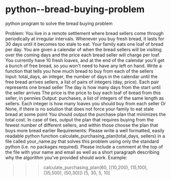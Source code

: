 # python--bread-buying-problem
python program to solve the bread buying problem


Problem:
You live in a remote settlement where bread sellers come through periodically at irregular intervals. Whenever you buy fresh bread, it lasts for 30 days until it becomes too stale to eat. Your family eats one loaf of bread per day.
You are given a calendar of when the bread sellers will be visiting over the coming days and the price each bread seller will charge per loaf. You currently have 10 fresh loaves, and at the end of the calendar you'll get a bunch of free bread, so you won't need to have any left on hand. Write a function that tells you how much bread to buy from each of the sellers
Input:
total_days, an integer, the number of days in the calendar until the free bread arrives sellers, a list of pairs of integers (day, price). Each pair represents one bread seller
The day is how many days from the start until the seller arrives
The price is the price to buy each loaf of bread from this seller, in pennies
Output:
purchases, a list of integers of the same length as sellers. Each integer is how many loaves you should buy from each seller
Or None, if there is no solution that does not force your family to eat stale bread at some point
You should output the purchase plan that minimizes the total cost. In case of ties, output the plan that requires buying from the fewest number of different sellers, and within those choose the plan that buys more bread earlier
Requirements:
Please write a well formatted, easily readable python function calculate_purchasing_plan(total_days, sellers) in a file called your_name.py that solves this problem using only the standard python (i.e. no packages required).
Please include a comment at the top of the file with your name and email as well as a short paragraph describing why the algorithm you’ve provided should work.
Example:
>>> calculate_purchasing_plan(60, [(10,200), (15,100), (35,500), (50,30)]) [5, 30, 5, 10]
